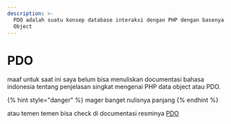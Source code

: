 ```yaml
---
description: >-
  PDO adalah suatu konsep database interaksi dengan PHP dengan basenya adalah
  Object
---
```


# PDO

maaf untuk saat ini saya belum bisa menuliskan documentasi bahasa indonesia tentang penjelasan singkat mengenai PHP data object atau PDO.

{% hint style="danger" %}
mager banget nulisnya panjang
{% endhint %}

atau temen temen bisa check di documentasi resminya [PDO](https://www.php.net/manual/en/book.pdo.php)
